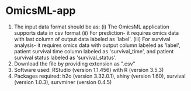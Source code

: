 # OmicsML-app
1. The input data format should be as:
(i) The OmicsML application supports data in csv format
(ii) For prediction- it requires omics data with last column of output data labeled as 'label'. 
(iii) For survival analysis- it requires omics data with output column labeled as 'label', patient survival time column labeled as 'survival_time', and patient survival status labeled as 'survival_status'.
2. Download the file by providing extension as ".csv"
3. Software used:
RStudio (version 1.1.456) with R (version 3.5.3)
4. Packages required:
h2o (version 3.32.0.1), shiny (version 1.60), survival (version 1.0.3), survminer (version 0.4.5)
